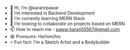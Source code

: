 - 👋 Hi, I’m @karanrpawar
- 👀 I’m interested in Backend Development
- 🌱 I’m currently learning MERN Stack
- 💞️ I’m looking to collaborate on projects based on MERN
- 📫 How to reach me - pawar.karan55567@gmail.com
- 😄 Pronouns: He/him/his
- ⚡ Fun fact: I'm a Sketch Artist and a Bodybuilder 

<!---
karanrpawar/karanrpawar is a ✨ special ✨ repository because its `README.md` (this file) appears on your GitHub profile.
You can click the Preview link to take a look at your changes.
--->
